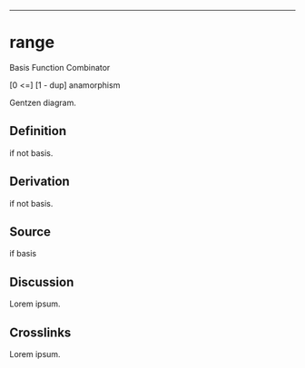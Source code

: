 ------------------------------------------------------------------------

# range

Basis Function Combinator

\[0 \<=\] \[1 - dup\] anamorphism

Gentzen diagram.

## Definition

if not basis.

## Derivation

if not basis.

## Source

if basis

## Discussion

Lorem ipsum.

## Crosslinks

Lorem ipsum.
